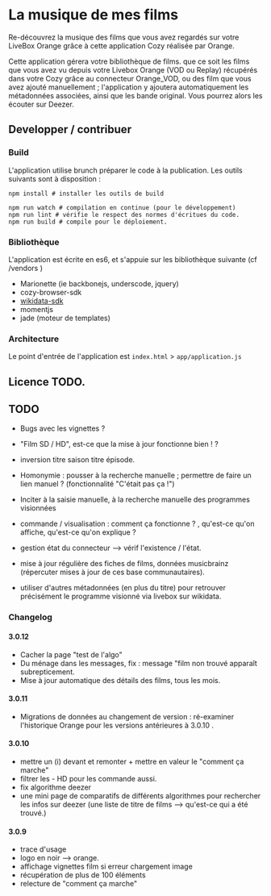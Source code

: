 # La musique de mes films

Re-découvrez la musique des films que vous avez regardés sur votre LiveBox Orange grâce à cette application Cozy réalisée par Orange.

Cette application gérera votre bibliothèque de films. que ce soit les films que vous avez vu depuis votre Livebox Orange (VOD ou Replay) récupérés dans votre Cozy grâce au connecteur Orange_VOD, ou des film que vous avez ajouté manuellement ; l'application y ajoutera automatiquement les métadonnées associées, ainsi que les bande original. Vous pourrez alors les écouter sur Deezer.

## Developper / contribuer

### Build

L'application utilise brunch préparer le code à la publication. Les outils suivants sont à disposition :

```
npm install # installer les outils de build

npm run watch # compilation en continue (pour le développement)
npm run lint # vérifie le respect des normes d'écritues du code.
npm run build # compile pour le déploiement.
```

### Bibliothèque

L'application est écrite en es6, et s'appuie sur les bibliothèque suivante (cf /vendors )

* Marionette (ie backbonejs, underscode, jquery)
* cozy-browser-sdk
* [wikidata-sdk](https://github.com/maxlath/wikidata-sdk)
* momentjs
* jade (moteur de templates)

### Architecture

Le point d'entrée de l'application est `index.html` > `app/application.js`

## Licence TODO.

## TODO
* Bugs avec les vignettes ?
* "Film SD / HD", est-ce que la mise à jour fonctionne bien ! ?
* inversion titre saison titre épisode.


* Homonymie : pousser à la recherche manuelle ; permettre de faire un lien manuel ? (fonctionnalité "C'était pas ça !")

* Inciter à la saisie manuelle, à la recherche manuelle des programmes visionnées

* commande / visualisation : comment ça fonctionne ? , qu'est-ce qu'on affiche, qu'est-ce qu'on explique ?

* gestion état du connecteur --> vérif l'existence / l'état.
* mise à jour régulière des fiches de films, données musicbrainz (répercuter mises à jour de ces base communautaires).
* utiliser d'autres métadonnées (en plus du titre) pour retrouver précisément le programme visionné via livebox sur wikidata.


### Changelog

#### 3.0.12
* Cacher la page "test de l'algo"
* Du ménage dans les messages, fix : message "film non trouvé apparaît subrepticement.
* Mise à jour automatique des détails des films, tous les mois.

#### 3.0.11
* Migrations de données au changement de version : ré-examiner l'historique Orange pour les versions antérieures à 3.0.10 .

#### 3.0.10
* mettre un (i) devant et remonter + mettre en valeur le "comment ça marche"
* filtrer les - HD pour les commande aussi.
* fix algorithme deezer
* une mini page de comparatifs de différents algorithmes pour rechercher les infos sur deezer (une liste de titre de films --> qu'est-ce qui a été trouvé.)


#### 3.0.9
* trace d'usage
* logo en noir --> orange.
* affichage vignettes film si erreur chargement image
* récupération de plus de 100 éléments
* relecture de "comment ça marche"
